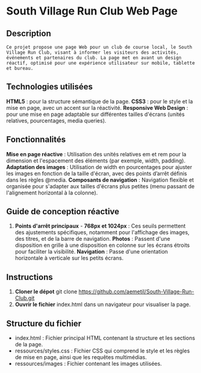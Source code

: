 # South Village Run Club Web Page

 ## Description
    Ce projet propose une page Web pour un club de course local, le South Village Run Club, visant à informer les visiteurs des activités, événements et partenaires du club. La page met en avant un design réactif, optimisé pour une expérience utilisateur sur mobile, tablette et bureau.

 ## Technologies utilisées
   **HTML5** : pour la structure sémantique de la page.
   **CSS3** : pour le style et la mise en page, avec un accent sur la réactivité.
   **Responsive Web Design** : pour une mise en page adaptable sur différentes tailles d'écrans (unités relatives, pourcentages, media queries).

 ## Fonctionnalités
   **Mise en page réactive** : Utilisation des unités relatives em et rem pour la dimension et l'espacement des éléments (par exemple, width, padding).
   **Adaptation des images** : Utilisation de width en pourcentages pour ajuster les images en fonction de la taille d'écran, avec des points d’arrêt définis dans les règles @media.
   **Composants de navigation** : Navigation flexible et organisée pour s'adapter aux tailles d'écrans plus petites (menu passant de l'alignement horizontal à la colonne).

 ## Guide de conception réactive
   1. **Points d'arrêt principaux**
     - **768px et 1024px** : Ces seuils permettent des ajustements spécifiques, notamment pour l'affichage des images, des titres, et de la barre de navigation.
    **Photos** : Passent d'une disposition en grille à une disposition en colonne sur les écrans étroits pour faciliter la visibilité.
    **Navigation** : Passe d'une orientation horizontale à verticale sur les petits écrans.

 ## Instructions
   1. **Cloner le dépot**
      git clone https://github.com/aemetil/South-Village-Run-Club.git
   2. **Ouvrir le fichier** index.html dans un navigateur pour visualiser la page.

 ## Structure du fichier
  - index.html : Fichier principal HTML contenant la structure et les sections de la page.
  - ressources/styles.css : Fichier CSS qui comprend le style et les règles de mise en page, ainsi que les requêtes multimédias.
  - ressources/images : Fichier contenant les images utilisées.